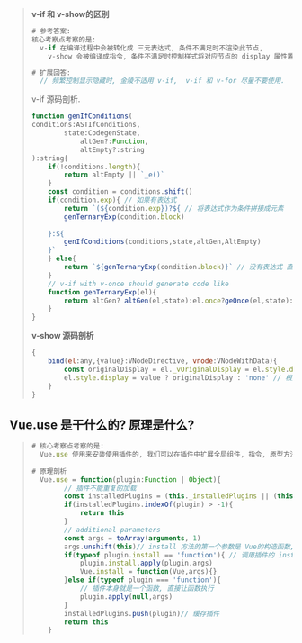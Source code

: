 > **v-if  和 v-show的区别**
>
> ```js
> # 参考答案: 
> 核心考察点考察的是: 
> 	v-if 在编译过程中会被转化成 三元表达式, 条件不满足时不渲染此节点,  
>     v-show 会被编译成指令, 条件不满足时控制样式将对应节点的 display 属性置为 none来隐藏, 内部其他指令依旧会继续执行
> 
> # 扩展回答: 
> 	// 频繁控制显示隐藏时, 金陵不适用 v-if,  v-if 和 v-for 尽量不要使用.
> 
> ```
>
> v-if 源码剖析.
>
> ```js
> function genIfConditions(
> conditions:ASTIfConditions,
>         state:CodegenState,
>             altGen?:Function,
>             altEmpty?:string
> ):string{
>     if(!conditions.length){
>         return altEmpty || `_e()`
>     }
>     const condition = conditions.shift()
>     if(condition.exp){ // 如果有表达式
>         return `(${condition.exp})?${ // 将表达式作为条件拼接成元素
>         genTernaryExp(condition.block)
>         
>     }:${
>         genIfConditions(conditions,state,altGen,AltEmpty)
>     }`
>     } else{
>         return `${genTernaryExp(condition.block)}` // 没有表达式 直接生成元素, 像 v-else
>     }
>     // v-if with v-once should generate code like 
>     function genTernaryExp(el){
>         return altGen? altGen(el,state):el.once?geOnce(el,state):genElement(el,state)
>     }
> }
> ```
>
> **v-show 源码剖析** 
>
> ```js
> {
>     bind(el:any,{value}:VNodeDirective, vnode:VNodeWithData){
>         const originalDisplay = el._vOriginalDisplay = el.style.display === 'none' ? '' : el.style.display // 获取原始显示值
>         el.style.display = value ? originalDisplay : 'none' // 根据属性控制显示或者隐藏
>     }
> }
> ```



## Vue.use 是干什么的? 原理是什么?

> ```js
> # 核心考察点考察的是:
> 	Vue.use 使用来安装使用插件的, 我们可以在插件中扩展全局组件, 指令, 原型方法等.
>     
> # 原理剖析
> 	Vue.use = function(plugin:Function | Object){
>         // 插件不能重复的加载
>         const installedPlugins = (this._installedPlugins || (this._installedPlugins = []))
>         if(installedPlugins.indexOf(plugin) > -1){
>             return this
>         }
>         // additional parameters
>         const args = toArray(arguments, 1)
>         args.unshift(this)// install 方法的第一个参数是 Vue的构造函数, 其他参数是 Vue.use中除了第一个参数的其他参数
>         if(typeof plugin.install == 'function'){ // 调用插件的 install 方法
>             plugin.install.apply(plugin,args)
>             Vue.install = function(Vue,args){}
>         }else if(typeof plugin === 'function'){
>             // 插件本身就是一个函数, 直接让函数执行
>             plugin.apply(null,args)
>         }
>         installedPlugins.push(plugin)// 缓存插件
>         return this
>     }
> ```
>
> 

